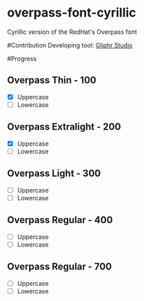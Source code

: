 # overpass-font-cyrillic
Cyrillic version of the RedHat's Overpass font

#Contribution
Developing tool: [Gliphr Studio](http://glyphrstudio.com/)

#Progress

## Overpass Thin - 100
- [x] Uppercase
- [ ] Lowercase

## Overpass Extralight - 200
- [x] Uppercase
- [ ] Lowercase

## Overpass Light - 300
- [ ] Uppercase
- [ ] Lowercase

## Overpass Regular - 400
- [ ] Uppercase
- [ ] Lowercase

## Overpass Regular - 700
- [ ] Uppercase
- [ ] Lowercase